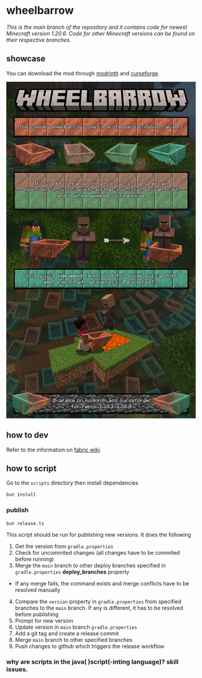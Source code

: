 # wheelbarrow

_This is the main branch of the repository and it contains code for newest Minecraft version 1.20.6. Code for other Minecraft versions can be found on their respective branches._

## showcase

You can download the mod through [modrinth](https://modrinth.com/mod/wheelbarrow) and [curseforge](https://www.curseforge.com/minecraft/mc-mods/wheelbarrow).

![the showcase image for the mod describing features: taking entities for a ride by bumping into them with a wheelbarrow, ejecting them with the default "Z" keybind and with the wheelbarrow being made of copper: showing the 4 oxidation variants](https://github.com/asasinmode/wheelbarrow/blob/main/docs/showcase.jpg?raw=true)

## how to dev

Refer to the information on [fabric wiki](https://fabricmc.net/wiki/start).

## how to script

Go to the `scripts` directory then install dependencies

```bash
bun install
```

### publish

```bash
bun release.ts
```

This script should be run for publishing new versions. It does the following

1. Get the version from `gradle.properties`
2. Check for uncommited changes (all changes have to be commited before running)
3. Merge the `main` branch to other deploy branches specified in `gradle.properties` **deploy_branches** property
  - If any merge fails, the command exists and merge conflicts have to be resolved manually
4. Compare the `version` property in `gradle.properties` from specified branches to the `main` branch. If any is different, it has to be resolved before publishing
5. Prompt for new version
6. Update version in `main` branch `gradle.properties`
7. Add a git tag and create a release commit
8. Merge `main` branch to other specified branches
9. Push changes to github which triggers the release workflow

### why are scripts in the java( )script(-inting language)? skill issues.

